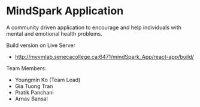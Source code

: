# MindSpark Application

A community driven application to encourage and help individuals with mental and emotional health problems.

Build version on Live Server
* http://myvmlab.senecacollege.ca:6471/mindSpark_App/react-app/build/

Team Members:
* Youngmin Ko (Team Lead)
* Gia Tuong Tran
* Pratik Panchani
* Arnav Bansal
